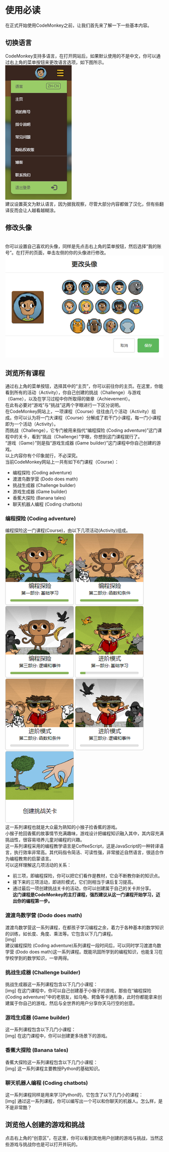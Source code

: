 # 使用必读 #
在正式开始使用CodeMonkey之前，让我们首先来了解一下一些基本内容。<br>
## 切换语言 ##
CodeMonkey支持多语言，在打开网站后，如果默认使用的不是中文，你可以通过右上角的菜单按钮来更改语言选项，如下图所示。<br>
![switch_language](https://github.com/icuic/cm/raw/master/image/switch_language.png "切换语言")
<br>建议设置英文为默认语言，因为据我观察，尽管大部分内容都做了汉化，但有些翻译反而会让人越看越糊涂。<br>
## 修改头像 ##
<br>你可以设置自己喜欢的头像，同样是先点击右上角的菜单按钮，然后选择“我的账号”。在打开的页面，单击左侧的你的头像进行修改。<br>
![select_avrtar](https://github.com/icuic/cm/blob/master/image/select_avrtar.png "修改头像")
## 浏览所有课程 ##
通过右上角的菜单按钮，选择其中的“主页”，你可以前往你的主页。在这里，你能看到所有的活动（Activity），你自己创建的挑战（Challenge）与游戏（Game），以及在学习过程中你所取得的徽章（Achievement）。<br>
在此有必要对“游戏”与“挑战”这两个字眼进行一下区分说明。<br>
在CodeMonkey网站上，一项课程（Course）往往由几个活动（Activity）组成。你可以认为将一门大课程（Course）分解成了若干门小课程，每一门小课程即为一个活动（Activity）。<br>
而挑战（Challenge），它专门被用来指代“编程探险 (Coding adventure)”这门课程中的关卡，看到“挑战（Challenge）”字眼，你想到这门课程就行了。<br>
“游戏（Game）”则是指“游戏生成器 (Game builder)”这门课程中你自己创建的游戏。<br>
以上内容你有个印象就行，不必深究。<br>
当前CodeMonkey网站上一共有如下6门课程（Course）：<br>
* 编程探险 (Coding adventure)
* 渡渡鸟数学营 (Dodo does math)
* 挑战生成器 (Challenge builder)
* 游戏生成器 (Game builder)
* 香蕉大探险 (Banana tales)
* 聊天机器人编程 (Coding chatbots)
### 编程探险 (Coding adventure)
编程探险这一门课程(Course)，由以下几项活动(Activity)组成。<br>
![coding adventure basic 1](image/course_coding_adventure_basic_1.png) ![coding adventure basic 1](image/course_coding_adventure_basic_2.png) ![coding adventure basic 1](image/course_coding_adventure_basic_3.png) ![coding adventure basic 1](image/course_skill_mode_1.png) ![coding adventure basic 1](image/course_skill_mode_2.png) ![coding adventure basic 1](image/course_skill_mode_3.png) ![coding adventure basic 1](image/course_create_challenges.png)<br>
这一系列课程也就是大众最为熟知的小猴子捡香蕉的游戏。<br>
小猴子抢回香蕉的故事情节充满趣味，游戏设计把编程知识融入其中，其内容充满挑战性，很容易培养儿童对编程的兴趣。<br>
这一系列课程采用的编程教学语言是CoffeeScript，这是JavaScript的一种转译语言，执行效率非常高。其代码指令简洁、可读性强，非常接近自然语言，很适合作为编程教育的启蒙语言。<br>
可以这样理解这几项活动的关系：<br>
* 前三项，即编程探险，你可以把它们看作是教材，它会不断教你新的知识点。<br>
* 接下来的三项活动，即进阶模式，它们则相当于课后复习提高。<br>
* 通过最后一项创建挑战关卡的活动，你可以创建属于自己的关卡并分享。<br>
**这门课程是CodeMonkey的主打课程，强烈建议从这一门课程开始学习，迈出你的编程第一步。<br>**
### 渡渡鸟数学营 (Dodo does math) ###
渡渡鸟数学营这一系列课程，在都孩子学习编程之余，着力于各种基本的数学知识的训练，如长度、角度、乘法等。它包含以下几门课程。<br>
[img]<br>
建议编程探险 (Coding adventure)系列课程一段时间后，可以同时学习渡渡鸟数学营 (Dodo does math)这一系列课程。既能巩固所学到的编程知识，也能复习在学校学到的数学知识，一举两得。<br>
### 挑战生成器 (Challenge builder) ###
挑战生成器这一系列课程包含以下几门小课程：<br>
[img]
在这门课程中，你可以自己创建基于小猴子的游戏，那些在“编程探险 (Coding adventure)”中的老朋友，如乌龟、鳄鱼等卡通形象，此时你都能拿来创建属于你自己的游戏，然后与全世界的用户分享你天马行空的创意。<br>
### 游戏生成器 (Game builder) ###
这一系列课程包含以下几门小课程：<br>
[img]
在这门课程中，你可以创建更多场景下的游戏。<br>
### 香蕉大探险 (Banana tales) ###
香蕉大探险这一系列课程包含以下几门小课程：<br>
[img]
这一系列课程主要教授Python的基础知识。<br>
### 聊天机器人编程 (Coding chatbots) ###
这一系列课程同样是用来学习Python的，它包含了以下几门小的课程：<br>
[img]
通过这一系列课程，你可以编写出一个可以和你聊天的机器人。怎么样，是不是非常酷？<br>
## 浏览他人创建的游戏和挑战 ##
点击右上角的“创意区”，在这里，你可以看到其他用户创建的游戏与挑战，当然这些游戏与挑战你也是可以打开并玩的。
